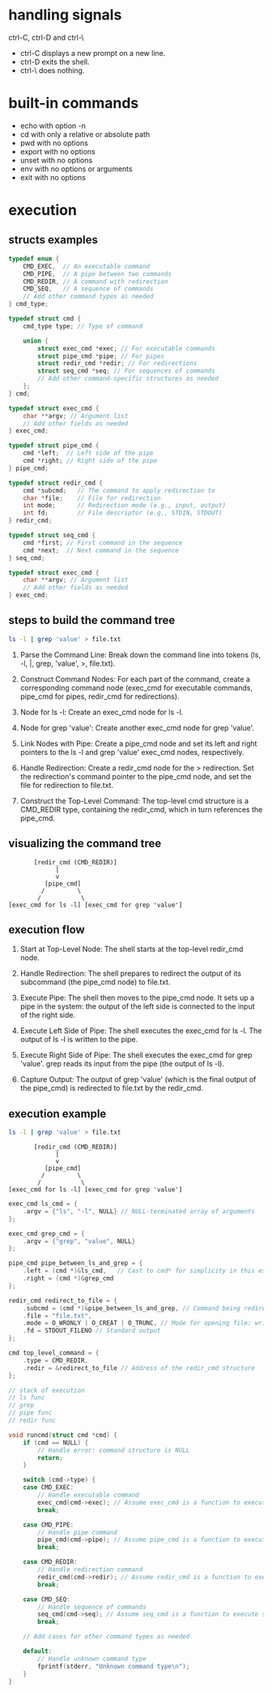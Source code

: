 # handling signals
ctrl-C, ctrl-D and ctrl-\

- ctrl-C displays a new prompt on a new line.
- ctrl-D exits the shell.
- ctrl-\ does nothing.

# built-in commands
- echo with option -n
- cd with only a relative or absolute path
- pwd with no options
- export with no options
- unset with no options
- env with no options or arguments
- exit with no options

# execution
## structs examples
```C
typedef enum {
    CMD_EXEC,  // An executable command
    CMD_PIPE,  // A pipe between two commands
    CMD_REDIR, // A command with redirection
    CMD_SEQ,   // A sequence of commands
    // Add other command types as needed
} cmd_type;

typedef struct cmd {
    cmd_type type; // Type of command

    union {
        struct exec_cmd *exec; // For executable commands
        struct pipe_cmd *pipe; // For pipes
        struct redir_cmd *redir; // For redirections
        struct seq_cmd *seq; // For sequences of commands
        // Add other command-specific structures as needed
    };
} cmd;

typedef struct exec_cmd {
    char **argv; // Argument list
    // Add other fields as needed
} exec_cmd;

typedef struct pipe_cmd {
    cmd *left;  // Left side of the pipe
    cmd *right; // Right side of the pipe
} pipe_cmd;

typedef struct redir_cmd {
    cmd *subcmd;   // The command to apply redirection to
    char *file;    // File for redirection
    int mode;      // Redirection mode (e.g., input, output)
    int fd;        // File descriptor (e.g., STDIN, STDOUT)
} redir_cmd;

typedef struct seq_cmd {
    cmd *first; // First command in the sequence
    cmd *next;  // Next command in the sequence
} seq_cmd;
```

```C
typedef struct exec_cmd {
    char **argv; // Argument list
    // Add other fields as needed
} exec_cmd;
```

## steps to build the command tree
```bash
ls -l | grep 'value' > file.txt
```

1. Parse the Command Line:
	Break down the command line into tokens (ls, -l, |, grep, 'value', >, file.txt).

2. Construct Command Nodes:
	For each part of the command, create a corresponding command node (exec_cmd for executable commands, pipe_cmd for pipes, redir_cmd for redirections).

3. Node for ls -l:
	Create an exec_cmd node for ls -l.
	
4. Node for grep 'value':
	Create another exec_cmd node for grep 'value'.

5. Link Nodes with Pipe:
	Create a pipe_cmd node and set its left and right pointers to the ls -l and grep 'value' exec_cmd nodes, respectively.

6. Handle Redirection:
	Create a redir_cmd node for the > redirection. Set the redirection's command pointer to the pipe_cmd node, and set the file for redirection to file.txt.

7. Construct the Top-Level Command:
	The top-level cmd structure is a CMD_REDIR type, containing the redir_cmd, which in turn references the pipe_cmd.

## visualizing the command tree
```plaintext
       [redir_cmd (CMD_REDIR)]
             |
             v
          [pipe_cmd]
         /         \
        /           \
[exec_cmd for ls -l] [exec_cmd for grep 'value']
```

## execution flow
1. Start at Top-Level Node: The shell starts at the top-level redir_cmd node.

2. Handle Redirection:
	The shell prepares to redirect the output of its subcommand (the pipe_cmd node) to file.txt.

3. Execute Pipe:
	The shell then moves to the pipe_cmd node.
	It sets up a pipe in the system: the output of the left side is connected to the input of the right side.

4. Execute Left Side of Pipe:
	The shell executes the exec_cmd for ls -l.
	The output of ls -l is written to the pipe.

5. Execute Right Side of Pipe:
	The shell executes the exec_cmd for grep 'value'.
	grep reads its input from the pipe (the output of ls -l).

6. Capture Output:
	The output of grep 'value' (which is the final output of the pipe_cmd) is redirected to file.txt by the redir_cmd.
	
## execution example
```bash
ls -l | grep 'value' > file.txt
```

```plaintext
       [redir_cmd (CMD_REDIR)]
             |
             v
          [pipe_cmd]
         /         \
        /           \
[exec_cmd for ls -l] [exec_cmd for grep 'value']
```

```C
exec_cmd ls_cmd = {
    .argv = {"ls", "-l", NULL} // NULL-terminated array of arguments
};

exec_cmd grep_cmd = {
    .argv = {"grep", "value", NULL}
};

pipe_cmd pipe_between_ls_and_grep = {
    .left = (cmd *)&ls_cmd,   // Cast to cmd* for simplicity in this example
    .right = (cmd *)&grep_cmd
};

redir_cmd redirect_to_file = {
    .subcmd = (cmd *)&pipe_between_ls_and_grep, // Command being redirected
    .file = "file.txt",
    .mode = O_WRONLY | O_CREAT | O_TRUNC, // Mode for opening file: write-only, create if not exist, truncate
    .fd = STDOUT_FILENO // Standard output
};

cmd top_level_command = {
    .type = CMD_REDIR,
    .redir = &redirect_to_file // Address of the redir_cmd structure
};

// stack of execution
// ls func
// grep
// pipe func
// redir func

void runcmd(struct cmd *cmd) {
    if (cmd == NULL) {
        // Handle error: command structure is NULL
        return;
    }

    switch (cmd->type) {
    case CMD_EXEC:
        // Handle executable command
        exec_cmd(cmd->exec); // Assume exec_cmd is a function to execute exec_cmd
        break;

    case CMD_PIPE:
        // Handle pipe command
        pipe_cmd(cmd->pipe); // Assume pipe_cmd is a function to execute pipe_cmd
        break;

    case CMD_REDIR:
        // Handle redirection command
        redir_cmd(cmd->redir); // Assume redir_cmd is a function to execute redir_cmd
        break;

    case CMD_SEQ:
        // Handle sequence of commands
        seq_cmd(cmd->seq); // Assume seq_cmd is a function to execute seq_cmd
        break;

    // Add cases for other command types as needed

    default:
        // Handle unknown command type
        fprintf(stderr, "Unknown command type\n");
    }
}
```

